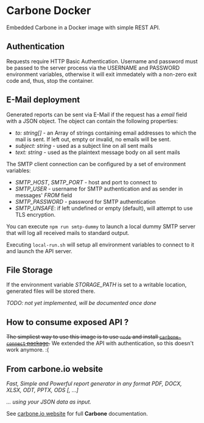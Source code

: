 # Carbone Docker

Embedded Carbone in a Docker image with simple REST API.

## Authentication

Requests require HTTP Basic Authentication. Username and password must be passed to the server process via the USERNAME and PASSWORD environment variables, otherwise it will exit immedately with a non-zero exit code and, thus, stop the container.

## E-Mail deployment

Generated reports can be sent via E-Mail if the request has a _email_ field with a JSON object. The object can contain the following properties:

- _to: string[]_ - an Array of strings containing email addresses to which the mail is sent. If left out, empty or invalid, no emails will be sent.
- _subject: string_ - used as a subject line on all sent mails
- _text: string_ - used as the plaintext message body on all sent mails

The SMTP client connection can be configured by a set of environment variables:

- _SMTP_HOST_, _SMTP_PORT_ - host and port to connect to
- _SMTP_USER_ - username for SMTP authentication and as sender in messages' _FROM_ field
- _SMTP_PASSWORD_ - password for SMTP authentication
- _SMTP_UNSAFE_: if left undefined or empty (default), will attempt to use TLS encryption.

You can execute `npm run smtp-dummy` to launch a local dummy SMTP server that will log all received mails to standard output.

Executing `local-run.sh` will setup all environment variables to connect to it and launch the API server.

## File Storage

If the environment variable _STORAGE_PATH_ is set to a writable location, generated files will be stored there.

_TODO: not yet implemented, will be documented once done_

## How to consume exposed API ?

~~The simpliest way to use this image is to use `node` and install [`carbone-connect` package](https://npmjs.org/carbone-connect).~~ We extended the API with authentication, so this doesn't work anymore. :(

## From carbone.io website

_Fast, Simple and Powerful report generator in any format PDF, DOCX, XLSX, ODT, PPTX, ODS [, ...]_

_... using your JSON data as input._

See [carbone.io website](https://carbone.io) for full **Carbone** documentation.
